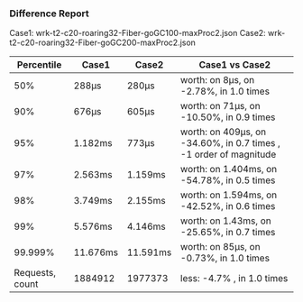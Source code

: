 ### Difference Report
Case1: wrk-t2-c20-roaring32-Fiber-goGC100-maxProc2.json
Case2: wrk-t2-c20-roaring32-Fiber-goGC200-maxProc2.json

|Percentile|Case1|Case2|Case1 vs Case2|
|---|---|---|---|
|50%|288µs|280µs|worth: on 8µs, on -2.78%, in 1.0 times |
|90%|676µs|605µs|worth: on 71µs, on -10.50%, in 0.9 times |
|95%|1.182ms|773µs|worth: on 409µs, on -34.60%, in 0.7 times , -1 order of magnitude|
|97%|2.563ms|1.159ms|worth: on 1.404ms, on -54.78%, in 0.5 times |
|98%|3.749ms|2.155ms|worth: on 1.594ms, on -42.52%, in 0.6 times |
|99%|5.576ms|4.146ms|worth: on 1.43ms, on -25.65%, in 0.7 times |
|99.999%|11.676ms|11.591ms|worth: on 85µs, on -0.73%, in 1.0 times |
|Requests, count|1884912|1977373|less: -4.7% , in 1.0 times |
